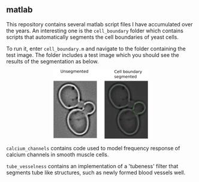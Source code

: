 ## matlab
This repository contains several matlab script files I have accumulated over the years. An interesting one is the `cell_boundary` folder which contains scripts that automatically segments the cell boundaries of yeast cells.

To run it, enter `cell_boundary.m` and navigate to the folder containing the test image. The folder includes a test image which you should see the results of the segmentation as below.

<p align="center">
<img src="./cell_boundary/cell.png" width="50%" />
</p>

 `calcium_channels` contains code used to model frequency response of calcium channels in smooth muscle cells.

`tube_vesselness` contains an implementation of a 'tubeness' filter that segments tube like structures, such as newly formed blood vessels well.
